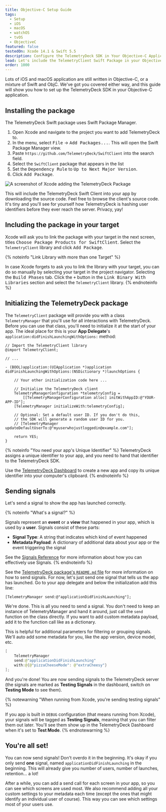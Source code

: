 ```yaml
---
title: Objective-C Setup Guide
tags:
  - Setup
  - iOS
  - macOS
  - watchOS
  - tvOS
  - ObjectiveC
featured: false
testedOn: Xcode 14.1 & Swift 5.5
description: Configure the TelemetryDeck SDK in Your Objective-C Application for iOS and macOS
lead: Let's include the TelemetryClient Swift Package in your Objective-C application and send signals!
order: 1000
---
```


Lots of iOS and macOS application are still written in Objective-C, or a mixture of Swift and ObjC. We've got you covered either way, and this guide will show you how to set up the TelemetryDeck SDK in your Objective-C application.

## Installing the package

The TelemetryDeck Swift package uses Swift Package Manager.

1. Open Xcode and navigate to the project you want to add TelemetryDeck to.
1. In the menu, select <kbd>File</kbd> -> <kbd>Add Packages...</kbd>. This will open the Swift Package Manager view.
1. Paste `https://github.com/TelemetryDeck/SwiftClient` into the search field.
1. Select the `SwiftClient` package that appears in the list
1. Set the <kbd>Dependency Rule</kbd> to <kbd>Up to Next Major Version</kbd>.
1. Click <kbd>Add Package</kbd>.

![A screenshot of Xcode adding the TelemetryDeck Package](/docs/images/xcode-swift-package.png)

This will include the TelemetryDeck Swift Client into your app by downloading the source code. Feel free to browse the client's source code. It's tiny and you'll see for yourself how TelemetryDeck is hashing user identifiers before they ever reach the server. Privacy, yay!

## Including the package in your target

Xcode will ask you to link the package with your target in the next screen, titles <kbd>Choose Package Products for SwiftClient</kbd>. Select the `TelemetryClient` library and click <kbd>Add Package</kbd>.

{% noteinfo "Link Library with more than one Target" %}

In case Xcode forgets to ask you to link the library with your target, you can do so manually by selecting your target in the project navigator. Selecting the <kbd>Build Phases</kbd> tab. Click the <kbd>+</kbd> button in the <kbd>Link Binary With Libraries</kbd> section and select the `TelemetryClient` library.
{% endnoteinfo %}

## Initializing the TelemetryDeck package

The `TelemetryClient` package will provide you with a class `TelemetryManager` that you'll use for all interactions with TelemetryDeck. Before you can use that class, you'll need to initialize it at the start of your app. The ideal place for this is your **App Delegate**'s `application:didFinishLaunchingWithOptions:` method:

```objc
// Import the TelemetryClient library
@import TelemetryClient;

// ...

- (BOOL)application:(UIApplication *)application didFinishLaunchingWithOptions:(NSDictionary *)launchOptions {

    // Your other initialization code here ...

    // Initialize the TelemetryDeck client
    TelemetryManagerConfiguration *telemetryConfig =
        [[TelemetryManagerConfiguration alloc] initWithAppID:@"YOUR-APP-ID"];
    [TelemetryManager initializeWith:telemetryConfig];

    // Optional: Set a default user ID. If you don't do this,
    // the SDK will generate a random user ID for you.
    // [TelemetryManager updateDefaultUserTo:@"myuserwhojustloggedin@example.com"];

    return YES;
}

```

{% noteinfo "You need your app's Unique Identifier" %}
TelemetryDeck assigns a unique identifier to your app, and you need to hand that identifier to the TelemetryDeck SDK.

Use the [TelemetryDeck Dashboard](https://dashboard.telemetrydeck.com) to create a new app and copy its unique identifier into your computer's clipboard.
{% endnoteinfo %}

## Sending signals

Let's send a signal to show the app has launched correctly.

{% noteinfo "What's a signal?" %}

Signals represent an **event** or a **view** that happened in your app, which is used by a **user**. Signals consist of these parts:

- **Signal Type**: A string that indicates which kind of event happened
- **Metadata Payload**: A dictionary of additional data about your app or the event triggering the signal

See the [Signals Reference](/docs/api/signals-reference/) for more information about how you can effectively use Signals.
{% endnoteinfo %}

See the [TelemetryDeck package's `README.md` file](https://github.com/TelemetryDeck/SwiftClient/blob/main/README.md) for more information on how to send signals. For now, let's just send one signal that tells us the app has launched. Go to your app delegate and below the initialization add this line:

```objc
[TelemetryManager send:@"applicationDidFinishLaunching"];
```

We're done. This is all you need to send a signal. You don't need to keep an instance of TelemetryManager and hand it around, just call the `send` function on the class directly. If you want to add custom metadata payload, add it to the function call like as a dictionary.

This is helpful for additional parameters for filtering or grouping signals. We'll auto add some metadata for you, like the app version, device model, etc.

```swift
[
    TelemetryManager
    send:@"applicationDidFinishLaunching"
    with:@{@"pizzaCheeseMode": @"extraCheesy"}
];
```

And you're done! You are now sending signals to the TelemetryDeck server (the signals are marked as **Testing Signals** in the dashboard, switch on **Testing Mode** to see them).

{% notewarning "When running from Xcode, you're sending testing signals" %}

If you app is built in `DEBUG` configuration (that means running from Xcode), your signals will be tagged as **Testing Signals**, meaning that you can filter them out later. You'll see them show up in the TelemetryDeck Dashboard when it's set to **Test Mode**.
{% endnotewarning %}

## You're all set!

You can now send signals! Don't overdo it in the beginning. It's okay if you only send **one** signal, named `applicationDidFinishLaunching` in the beginning. This will already give you number of users, number of launches, retention... a lot!

After a while, you can add a send call for each screen in your app, so you can see which screens are used most. We also recommend adding all your custom settings to your metadata each time (except the ones that might identify an individual user of course). This way you can see which settings most of your users use.
